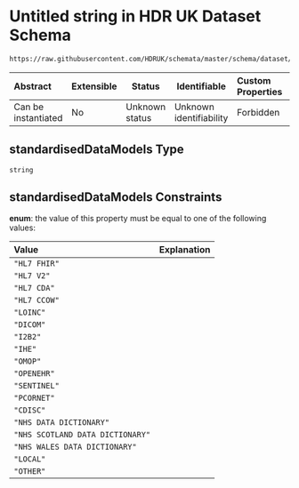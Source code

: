 # Untitled string in HDR UK Dataset Schema

```txt
https://raw.githubusercontent.com/HDRUK/schemata/master/schema/dataset/dataset.schema.json#/definitions/standardisedDataModels
```




| Abstract            | Extensible | Status         | Identifiable            | Custom Properties | Additional Properties | Access Restrictions | Defined In                                                                                         |
| :------------------ | ---------- | -------------- | ----------------------- | :---------------- | --------------------- | ------------------- | -------------------------------------------------------------------------------------------------- |
| Can be instantiated | No         | Unknown status | Unknown identifiability | Forbidden         | Allowed               | none                | [dataset.schema.json\*](../../../schema/dataset/latest/dataset.schema.json "open original schema") |

## standardisedDataModels Type

`string`

## standardisedDataModels Constraints

**enum**: the value of this property must be equal to one of the following values:

| Value                            | Explanation |
| :------------------------------- | ----------- |
| `"HL7 FHIR"`                     |             |
| `"HL7 V2"`                       |             |
| `"HL7 CDA"`                      |             |
| `"HL7 CCOW"`                     |             |
| `"LOINC"`                        |             |
| `"DICOM"`                        |             |
| `"I2B2"`                         |             |
| `"IHE"`                          |             |
| `"OMOP"`                         |             |
| `"OPENEHR"`                      |             |
| `"SENTINEL"`                     |             |
| `"PCORNET"`                      |             |
| `"CDISC"`                        |             |
| `"NHS DATA DICTIONARY"`          |             |
| `"NHS SCOTLAND DATA DICTIONARY"` |             |
| `"NHS WALES DATA DICTIONARY"`    |             |
| `"LOCAL"`                        |             |
| `"OTHER"`                        |             |
